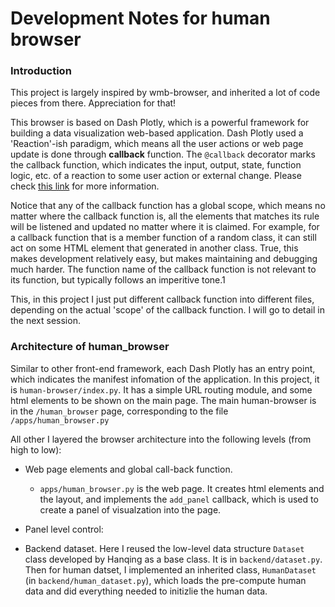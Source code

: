# Development Notes for human browser

### Introduction

This project is largely inspired by wmb-browser, and inherited a lot of code pieces from there.
Appreciation for that!

This browser is based on Dash Plotly, which is a powerful framework for building a data
visualization web-based application. Dash Plotly used a 'Reaction'-ish paradigm, which means
all the user actions or web page update is done through **callback** function. The `@callback`
decorator marks the callback function, which indicates the input, output, state, function logic, etc.
of a reaction to some user action or external change. 
Please check [this link](https://dash.plotly.com/basic-callbacks) for more information.

Notice that any of the callback function has a global scope, which means no matter where
the callback function is, all the elements that matches its rule will be listened and
updated no matter where it is claimed. For example, for a callback function that is a
member function of a random class, it can still act on some HTML element that generated
in another class. True, this makes development relatively easy, but makes maintaining and debugging much harder. The function name of the callback function is not relevant to its
function, but typically follows an imperitive tone.1

This, in this project I just put different callback function into different files, depending on
the actual 'scope' of the callback function. I will go to detail in the next session.

### Architecture of human_browser

Similar to other front-end framework, each Dash Plotly has an entry point, which indicates
the manifest infomation of the application.
In this project, it is `human-browser/index.py`. It has a simple URL routing module, and some
html elements to be shown on the main page. The main human-browser is in the `/human_browser` page,
corresponding to the file `/apps/human_browser.py`

All other I layered the browser architecture into the following levels (from high to low):

- Web page elements and global call-back function.
    - `apps/human_browser.py` is the web page. It creates html elements and the layout, and implements the `add_panel` callback, which is used to create a panel of visualzation into the page.
- Panel level control: 

- Backend dataset. Here I reused the low-level data structure `Dataset` class developed by Hanqing as a base class. It is in `backend/dataset.py`. Then for human datset, I implemented  an inherited class, `HumanDataset` (in `backend/human_dataset.py`), which loads the pre-compute human data and did everything needed to initizlie the human data.
